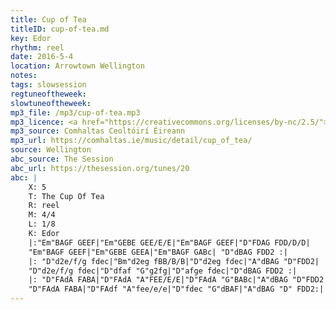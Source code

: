 ```yaml
---
title: Cup of Tea
titleID: cup-of-tea.md
key: Edor
rhythm: reel
date: 2016-5-4
location: Arrowtown Wellington
notes:
tags: slowsession
regtuneoftheweek:
slowtuneoftheweek:
mp3_file: /mp3/cup-of-tea.mp3
mp3_licence: <a href="https://creativecommons.org/licenses/by-nc/2.5/">CC-BY-NC-2.5</a>
mp3_source: Comhaltas Ceoltóirí Éireann
mp3_url: https://comhaltas.ie/music/detail/cup_of_tea/
source: Wellington
abc_source: The Session
abc_url: https://thesession.org/tunes/20
abc: |
    X: 5
    T: The Cup Of Tea
    R: reel
    M: 4/4
    L: 1/8
    K: Edor
    |:"Em"BAGF GEEF|"Em"GEBE GEE/E/E|"Em"BAGF GEEF|"D"FDAG FDD/D/D|
    "Em"BAGF GEEF|"Em"GEBE GEEA|"Em"BAGF GABc| "D"dBAG FDD2 :|
    |: "D"d2e/f/g fdec|"Bm"d2eg fBB/B/B|"D"d2eg fdec|"A"dBAG "D"FDD2|
    "D"d2e/f/g fdec|"D"dfaf "G"g2fg|"D"afge fdec|"D"dBAG FDD2 :|
    |: "D"FAdA FABA|"D"FAdA "A"FEE/E/E|"D"FAdA "G"BABc|"A"dBAG "D"FDD2|
    "D"FAdA FABA|"D"FAdf "A"fee/e/e|"D"fdec "G"dBAF|"A"dBAG "D" FDD2:|
---
```

